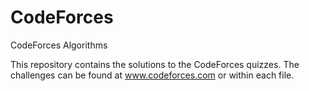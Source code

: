 CodeForces
==========

CodeForces Algorithms

This repository contains the solutions to the CodeForces quizzes. The challenges can be found at www.codeforces.com or within each file.
